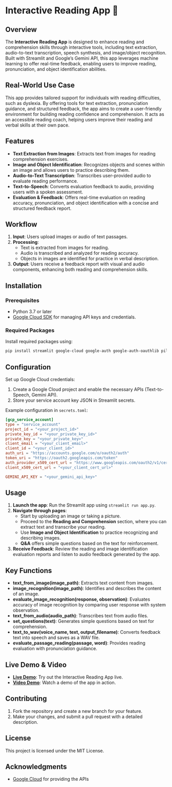 # Interactive Reading App 📖

## Overview
The **Interactive Reading App** is designed to enhance reading and comprehension skills through interactive tools, including text extraction, audio-to-text transcription, speech synthesis, and image/object recognition. Built with Streamlit and Google’s Gemini API, this app leverages machine learning to offer real-time feedback, enabling users to improve reading, pronunciation, and object identification abilities.

## Real-World Use Case
This app provides tailored support for individuals with reading difficulties, such as dyslexia. By offering tools for text extraction, pronunciation guidance, and structured feedback, the app aims to create a user-friendly environment for building reading confidence and comprehension. It acts as an accessible reading coach, helping users improve their reading and verbal skills at their own pace.

## Features
- **Text Extraction from Images**: Extracts text from images for reading comprehension exercises.
- **Image and Object Identification**: Recognizes objects and scenes within an image and allows users to practice describing them.
- **Audio-to-Text Transcription**: Transcribes user-provided audio to evaluate reading performance.
- **Text-to-Speech**: Converts evaluation feedback to audio, providing users with a spoken assessment.
- **Evaluation & Feedback**: Offers real-time evaluation on reading accuracy, pronunciation, and object identification with a concise and structured feedback report.

## Workflow
1. **Input**: Users upload images or audio of text passages.
2. **Processing**:
   - Text is extracted from images for reading.
   - Audio is transcribed and analyzed for reading accuracy.
   - Objects in images are identified for practice in verbal description.
3. **Output**: Users receive a feedback report with visual and audio components, enhancing both reading and comprehension skills.


## Installation
### Prerequisites
- Python 3.7 or later
- [Google Cloud SDK](https://cloud.google.com/sdk) for managing API keys and credentials.

### Required Packages
Install required packages using:
```bash
pip install streamlit google-cloud google-auth google-auth-oauthlib pillow numpy
```

## Configuration
Set up Google Cloud credentials:
1. Create a Google Cloud project and enable the necessary APIs (Text-to-Speech, Gemini API).
2. Store your service account key JSON in Streamlit secrets.
   
Example configuration in `secrets.toml`:
```toml
[gcp_service_account]
type = "service_account"
project_id = "<your_project_id>"
private_key_id = "<your_private_key_id>"
private_key = "<your_private_key>"
client_email = "<your_client_email>"
client_id = "<your_client_id>"
auth_uri = "https://accounts.google.com/o/oauth2/auth"
token_uri = "https://oauth2.googleapis.com/token"
auth_provider_x509_cert_url = "https://www.googleapis.com/oauth2/v1/certs"
client_x509_cert_url = "<your_client_cert_url>"

GEMINI_API_KEY = "<your_gemini_api_key>"
```

## Usage
1. **Launch the app**: Run the Streamlit app using `streamlit run app.py`.
2. **Navigate through pages**:
   - Start by uploading an image or taking a picture.
   - Proceed to the **Reading and Comprehension** section, where you can extract text and transcribe your reading.
   - Use **Image and Object Identification** to practice recognizing and describing images.
   - **Q&A** offers simple questions based on the text for reinforcement.
3. **Receive Feedback**: Review the reading and image identification evaluation reports and listen to audio feedback generated by the app.

## Key Functions
- **text_from_image(image_path)**: Extracts text content from images.
- **image_recognition(image_path)**: Identifies and describes the content of an image.
- **evaluate_image_recognition(response, observation)**: Evaluates accuracy of image recognition by comparing user response with system observation.
- **text_from_audio(audio_path)**: Transcribes text from audio files.
- **set_questions(text)**: Generates simple questions based on text for comprehension.
- **text_to_wav(voice_name, text, output_filename)**: Converts feedback text into speech and saves as a WAV file.
- **evaluate_passage_reading(passage, word)**: Provides reading evaluation with pronunciation guidance.

## Live Demo & Video
- **[Live Demo](https://interactive-reading-app.streamlit.app)**: Try out the Interactive Reading App live.
- **[Video Demo](https://www.loom.com/share/a3bf93c8d7d14fb5bd3344cb7a91fad6?sid=7417df2d-4782-4593-8872-1dfa8b63d7b7)**: Watch a demo of the app in action.

## Contributing
1. Fork the repository and create a new branch for your feature.
2. Make your changes, and submit a pull request with a detailed description.

## License
This project is licensed under the MIT License.

## Acknowledgments
- [Google Cloud](https://cloud.google.com/) for providing the APIs
